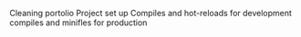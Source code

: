 Cleaning portolio
Project set up
Compiles and hot-reloads for development
compiles and minifles for production
